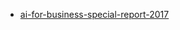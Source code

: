 

* [ai-for-business-special-report-2017](https://s3.amazonaws.com/cdn.ayasdi.com/wp-content/uploads/2017/05/09112500/ai-for-business-special-report-2017.pdf)
